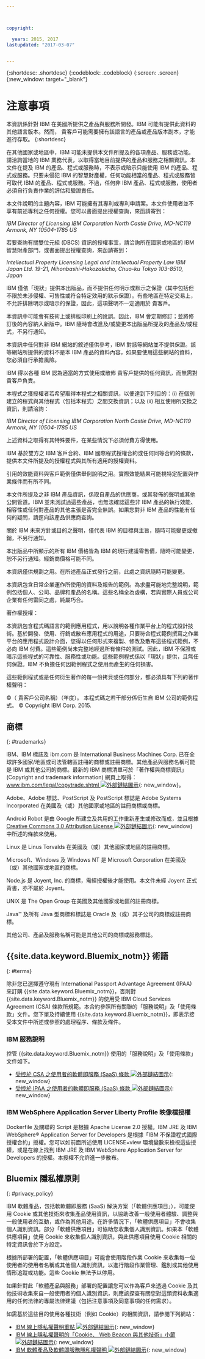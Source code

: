 ```yaml
---



copyright:

  years: 2015, 2017
lastupdated: "2017-03-07"


---
```


{:shortdesc: .shortdesc}
{:codeblock: .codeblock}
{:screen: .screen}
{:new_window: target="_blank"}

# 注意事項

本資訊係針對 IBM 在美國所提供之產品與服務所開發。IBM 可能有提供此資料的其他語言版本。然而，  貴客戶可能需要擁有該語言的產品或產品版本副本，才能進行存取。
{:shortdesc}

在其他國家或地區中，IBM 可能未提供本文件所提及的各項產品、服務或功能。請洽詢當地的 IBM 業務代表，以取得當地目前提供的產品和服務之相關資訊。本文件在提及 IBM 的產品、程式或服務時，不表示或暗示只能使用 IBM 的產品、程式或服務。只要未侵犯 IBM 的智慧財產權，任何功能相當的產品、程式或服務皆可取代 IBM 的產品、程式或服務。不過，任何非 IBM 產品、程式或服務，使用者必須自行負責作業的評估和驗證責任。

本文件說明的主題內容，IBM 可能擁有其專利或專利申請案。本文件使用者並不享有前述專利之任何授權。您可以書面提出授權查詢，來函請寄到：
  
  *IBM Director of Licensing*
  *IBM Corporation*
  *North Castle Drive, MD-NC119*
  *Armonk, NY 10504-1785*
  *US*

若要查詢有關雙位元組 (DBCS) 資訊的授權事宜，請洽詢所在國家或地區的 IBM 智慧財產部門，或書面提出授權查詢，來函請寄到：
  
  *Intellectual Property Licensing*
  *Legal and Intellectual Property Law*
  *IBM Japan Ltd.*
  *19-21, Nihonbashi-Hakozakicho, Chuo-ku*
  *Tokyo 103-8510, Japan*

IBM 僅依「現狀」提供本出版品，而不提供任何明示或默示之保證（其中包括但不限於未涉侵權、可售性或符合特定效用的默示保證）。有些地區在特定交易上，不允許排除明示或暗示的保證，因此，這項聲明不一定適用於  貴客戶。


本資訊中可能會有技術上或排版印刷上的訛誤。因此，IBM 會定期修訂；並將修訂後的內容納入新版中。IBM 隨時會改進及/或變更本出版品所提及的產品及/或程式，不另行通知。

本資訊中任何對非 IBM 網站的敘述僅供參考，IBM 對該等網站並不提供保證。該等網站所提供的資料不是本 IBM 產品的資料內容，如果要使用這些網站的資料，您必須自行承擔風險。

IBM 得以各種 IBM 認為適當的方式使用或散佈  貴客戶提供的任何資訊，而無需對  貴客戶負責。

本程式之獲授權者若希望取得本程式之相關資訊，以便達到下列目的：(i) 在個別建立的程式與其他程式（包括本程式）之間交換資訊；以及 (ii) 相互使用所交換之資訊，則請洽詢：

 
  *IBM Director of Licensing*
  *IBM Corporation*
  *North Castle Drive, MD-NC119*
  *Armonk, NY 10504-1785*
  *US*

上述資料之取得有其特殊要件，在某些情況下必須付費方得使用。

IBM 基於雙方之 IBM 客戶合約、IBM 國際程式授權合約或任何同等合約的條款，提供本文件所提及的授權程式與其所有適用的授權資料。

引用的效能資料與客戶範例僅供舉例說明之用。實際效能結果可能視特定配置與作業條件而有所不同。

本文件所提及之非 IBM 產品資訊，係取自產品的供應商，或其發佈的聲明或其他公開管道。IBM 並未測試過這些產品，也無法確認這些非 IBM 產品的執行效能、相容性或任何對產品的其他主張是否完全無誤。如果您對非 IBM 產品的性能有任何的疑問，請逕向該產品供應商查詢。

關於 IBM 未來方針或目的之聲明，僅代表 IBM 的目標與主旨，隨時可能變更或撤銷，不另行通知。

本出版品中所顯示的所有 IBM 價格皆為 IBM 的現行建議零售價，隨時可能變更，恕不另行通知。經銷商價格可能不同。

本資訊僅供規劃之用。在所述產品正式發行之前，此處之資訊隨時可能變更。

本資訊包含日常企業運作所使用的資料及報告的範例。為求盡可能地完整說明，範例包括個人、公司、品牌和產品的名稱。這些名稱全為虛構，若與實際人員或公司企業有任何雷同之處，純屬巧合。

著作權授權：

本資訊包含程式碼語言的範例應用程式，用以說明各種作業平台上的程式設計技術。基於開發、使用、行銷或散布應用程式的用途，只要符合程式範例撰寫之作業平台的應用程式設計介面，您得以任何形式來複製、修改及散布這些程式範例，不必向 IBM 付費。這些範例尚未完整地經過所有條件的測試。因此，IBM 不保證或暗示這些程式的可靠性、服務性或功能。這些範例程式係以「現狀」提供，且無任何保證。IBM 不負擔任何因範例程式之使用而產生的任何損害。

這些範例程式或是任何衍生著作的每一份拷貝或任何部分，都必須具有下列的著作權聲明： 
  
  ©（  貴客戶公司名稱）（年度）。
  本程式碼之若干部分係衍生自 IBM 公司的範例程式。
  © Copyright IBM Corp. 2015.

## 商標
{: #trademarks}

IBM、IBM 標誌及 ibm.com 是 International Business Machines Corp. 已在全球許多國家/地區或司法管轄區註冊的商標或註冊商標。其他產品與服務名稱可能是 IBM 或其他公司的商標。最新的 IBM 商標清單可於「著作權與商標資訊」(Copyright and trademark information) 網頁上取得：[www.ibm.com/legal/copytrade.shtml ![外部鏈結圖示](../icons/launch-glyph.svg)](www.ibm.com/legal/copytrade.shtml){: new_window}。

Adobe、Adobe 標誌、PostScript 及 PostScript 標誌是 Adobe Systems Incorporated 在美國及（或）其他國家或地區的註冊商標或商標。

Android Robot 是由 Google 所建立及共用的工作重新產生或修改而成，並且根據 [Creative Commons 3.0 Attribution License ![外部鏈結圖示](../icons/launch-glyph.svg)](https://creativecommons.org/licenses/by/3.0/){: new_window} 中所述的條款來使用。

Linux 是 Linus Torvalds 在美國及（或）其他國家或地區的註冊商標。

Microsoft、Windows 及 Windows NT 是 Microsoft Corporation 在美國及（或）其他國家或地區的商標。

Node.js 是 Joyent, Inc. 的商標，需經授權後才能使用。本文件未經 Joyent 正式背書，亦不屬於 Joyent。

UNIX 是 The Open Group 在美國及其他國家或地區的註冊商標。

Java™ 及所有 Java 型商標和標誌是 Oracle 及（或）其子公司的商標或註冊商標。

其他公司、產品及服務名稱可能是其他公司的商標或服務標誌。

## {{site.data.keyword.Bluemix_notm}} 術語
{: #terms}

除非您已選擇遵守現有 International Passport Advantage Agreement (IPAA) 來訂購 {{site.data.keyword.Bluemix_notm}}，否則對 {{site.data.keyword.Bluemix_notm}} 的使用受 IBM Cloud Services Agreement (CSA) 條款所規範。本合約參照所有關聯的「服務說明」及「使用條款」文件。您下單及持續使用 {{site.data.keyword.Bluemix_notm}}，即表示接受本文件中所述或參照的處理程序、條款及條件。

### IBM 服務說明
控管 {{site.data.keyword.Bluemix_notm}} 使用的「服務說明」及「使用條款」文件如下。
 * [受控於 CSA 之使用者的軟體即服務 (SaaS) 條款 ![外部鏈結圖示](../icons/launch-glyph.svg)](http://ibm.biz/BluemixSD){: new_window}
 * [受控於 IPAA 之使用者的軟體即服務 (SaaS) 條款 ![外部鏈結圖示](../icons/launch-glyph.svg)](http://ibm.biz/BluemixTOU){: new_window}

### IBM WebSphere Application Server Liberty Profile 映像檔授權
Dockerfile 及關聯的 Script 是根據 Apache License 2.0 授權。IBM JRE 及 IBM WebSphere® Application Server for Developers 是根據「IBM 不保證程式國際授權合約」授權。您可以如前面所述使用 LICENSE=view 環境變數來檢視這些授權，或是在線上找到 IBM JRE 及 IBM WebSphere Application Server for Developers 的授權。本授權不允許進一步散布。

## Bluemix 隱私權原則
{: #privacy_policy}

IBM 軟體產品，包括軟軟體即服務 (SaaS) 解決方案（「軟體供應項目」），可能使用 Cookie 或其他技術來收集產品使用資訊，以協助改善一般使用者體驗、調整與一般使用者的互動，或作為其他用途。在許多情況下，「軟體供應項目」不會收集個人識別資訊。部分「軟體供應項目」可協助您收集個人識別資訊。如果本「軟體供應項目」使用 Cookie 來收集個人識別資訊，與此供應項目使用 Cookie 相關的特定資訊會於下方設定。

根據所部署的配置，「軟體供應項目」可能會使用階段作業 Cookie 來收集每一位使用者的使用者名稱或其他個人識別資訊，以進行階段作業管理、鑑別或其他使用情形追蹤或功能。這些 Cookie 無法予以停用。

如果針對此「軟體產品與服務」部署的配置讓您可以作為客戶來透過 Cookie 及其他技術收集來自一般使用者的個人識別資訊，則應該探查有關您對這類資料收集適用的任何法律的專屬法律建議（包括注意事項及同意事項的任何需求）。

如需基於這些目的使用各種技術（例如 Cookie）的相關資訊，請參閱下列網站：
 * [IBM 線上隱私權聲明重點 ![外部鏈結圖示](../icons/launch-glyph.svg)](http://www.ibm.com/privacy){: new_window}
 * [IBM 線上隱私權聲明的「Cookie、 Web Beacon 與其他技術」小節 ![外部鏈結圖示](../icons/launch-glyph.svg)](http://www.ibm.com/privacy/details){: new_window}
 * [IBM 軟體產品及軟體即服務隱私權聲明 ![外部鏈結圖示](../icons/launch-glyph.svg)](http://www.ibm.com/software/info/product-privacy){: new_window}

